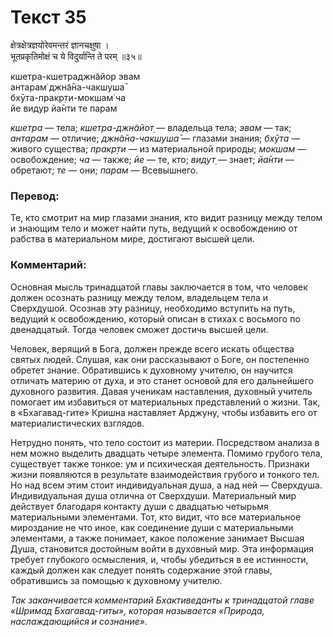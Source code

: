 # Текст 35

क्षेत्रक्षेत्रज्ञयोरेवमन्तरं ज्ञानचक्षुषा ।  
भूतप्रकृतिमोक्षं च ये विदुर्यान्ति ते परम् ॥३५॥

кшетра-кшетраджн̃айор эвам  
антарам̇ джн̃а̄на-чакшуша̄  
бхӯта-пракр̣ти-мокшам̇ ча  
йе видур йа̄нти те парам

_кшетра_ — тела; _кшетра-джн̃айот̣_ — владельца тела; _эвам_ — так; _антарам_ — отличие; _джн̃а̄на-чакшуша̄_ — глазами знания; _бхӯта_ — живого существа; _пракр̣ти_ — из материальной природы; _мокшам_ — освобождение; _ча_ — также; _йе_ — те, кто; _видут̣_ — знает; _йа̄нти_ — обретают; _те_ — они; _парам_ — Всевышнего.

### Перевод:

Те, кто смотрит на мир глазами знания, кто видит разницу между телом и знающим тело и может найти путь, ведущий к освобождению от рабства в материальном мире, достигают высшей цели.

### Комментарий:

Основная мысль тринадцатой главы заключается в том, что человек должен осознать разницу между телом, владельцем тела и Сверхдушой. Осознав эту разницу, необходимо вступить на путь, ведущий к освобождению, который описан в стихах с восьмого по двенадцатый. Тогда человек сможет достичь высшей цели.

Человек, верящий в Бога, должен прежде всего искать общества святых людей. Слушая, как они рассказывают о Боге, он постепенно обретет знание. Обратившись к духовному учителю, он научится отличать материю от духа, и это станет основой для его дальнейшего духовного развития. Давая ученикам наставления, духовный учитель помогает им избавиться от материальных представлений о жизни. Так, в «Бхагавад-гите» Кришна наставляет Арджуну, чтобы избавить его от материалистических взглядов.

Нетрудно понять, что тело состоит из материи. Посредством анализа в нем можно выделить двадцать четыре элемента. Помимо грубого тела, существует также тонкое: ум и психическая деятельность. Признаки жизни появляются в результате взаимодействия грубого и тонкого тел. Но над всем этим стоит индивидуальная душа, а над ней — Сверхдуша. Индивидуальная душа отлична от Сверхдуши. Материальный мир действует благодаря контакту души с двадцатью четырьмя материальными элементами. Тот, кто видит, что все материальное мироздание не что иное, как соединение души с материальными элементами, а также понимает, какое положение занимает Высшая Душа, становится достойным войти в духовный мир. Эта информация требует глубокого осмысления, и, чтобы убедиться в ее истинности, каждый должен как следует понять содержание этой главы, обратившись за помощью к духовному учителю.

_Так заканчивается комментарий Бхактиведанты к тринадцатой главе «Шримад Бхагавад-гиты», которая называется «Природа, наслаждающийся и сознание»._
